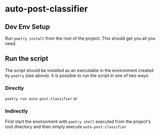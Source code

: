 # auto-post-classifier

## Dev Env Setup

Run `poetry install` from the root of the project.
This should get you all you need.

## Run the script

The script should be installed as an executable in the environment created by `poetry` (see above).
It is possible to run the script in one of two ways:

### Directly

`poetry run auto-post-classifier` or

### Indirectly

First start the environment with `poetry shell` executed from the project's root directory and then simply execute `auto-post-classifier`
